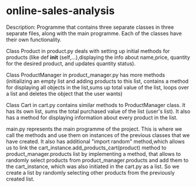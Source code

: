 # online-sales-analysis

Description: Programme that contains three separate classes in three separate files, along with the main programme. Each of the classes have their own functionality. 

Class Product in product.py deals with setting up initial methods for products (like def __init__ (self,...),displaying the info about name,price, quantity for the desired product, and updates quantity status).

Class ProductManager in product_manager.py has more methods (initializing an empty list and adding products to this list, contains a method for displaying all objects in the list,sums up total value of the list, loops over a list and deletes the object that the user wants)

Class Cart in cart.py contains similar methods to ProductManager class. It has its own list, sums the total purchased value of the list (user's list). It also has a method for displaying information about every product in the list.

main.py represents the main programme of the project. This is where we call the methods and use them on instances of the previous classes that we have created. It also has additional "import random" method,which allows us to link the cart_instance.add_products_cart(product) method to product_manager.products list by implementing a method, that allows to randomly select products from product_manager.products and add them to the cart_instance, which was also initiated in the cart.py as a list. So we create a list by randomly selecting other products from the previously created list. 